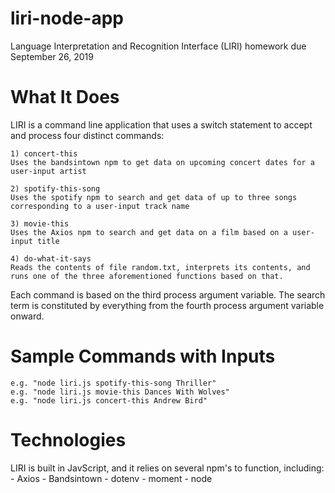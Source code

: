 # liri-node-app
Language Interpretation and Recognition Interface (LIRI) homework due September 26, 2019

# What It Does
LIRI is a command line application that uses a switch statement to accept and process four distinct commands:

    1) concert-this
    Uses the bandsintown npm to get data on upcoming concert dates for a user-input artist

    2) spotify-this-song
    Uses the spotify npm to search and get data of up to three songs corresponding to a user-input track name

    3) movie-this
    Uses the Axios npm to search and get data on a film based on a user-input title

    4) do-what-it-says
    Reads the contents of file random.txt, interprets its contents, and runs one of the three aforementioned functions based on that.

Each command is based on the third process argument variable. The search term is constituted by everything from the fourth process argument variable onward. 

# Sample Commands with Inputs
    e.g. "node liri.js spotify-this-song Thriller"
    e.g. "node liri.js movie-this Dances With Wolves"
    e.g. "node liri.js concert-this Andrew Bird"

# Technologies
LIRI is built in JavScript, and it relies on several npm's to function, including:
    - Axios
    - Bandsintown
    - dotenv
    - moment
    - node

